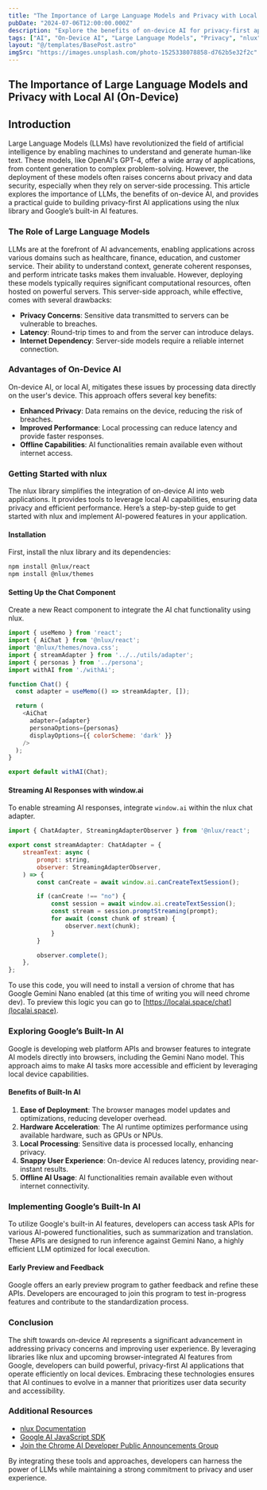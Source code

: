 ```yaml
---
title: "The Importance of Large Language Models and Privacy with Local AI (On-Device)"
pubDate: "2024-07-06T12:00:00.000Z"
description: "Explore the benefits of on-device AI for privacy-first applications using the nlux library and Google's built-in AI features. Learn how to leverage local AI capabilities for enhanced privacy, performance, and offline functionality."
tags: ["AI", "On-Device AI", "Large Language Models", "Privacy", "nlux", "Google Gemini Nano", "Web Development", "Machine Learning", "Data Security", "Local AI"]
layout: "@/templates/BasePost.astro"
imgSrc: "https://images.unsplash.com/photo-1525338078858-d762b5e32f2c"
---
```


## The Importance of Large Language Models and Privacy with Local AI (On-Device)

## Introduction

Large Language Models (LLMs) have revolutionized the field of artificial intelligence by enabling machines to understand and generate human-like text. These models, like OpenAI's GPT-4, offer a wide array of applications, from content generation to complex problem-solving. However, the deployment of these models often raises concerns about privacy and data security, especially when they rely on server-side processing. This article explores the importance of LLMs, the benefits of on-device AI, and provides a practical guide to building privacy-first AI applications using the nlux library and Google’s built-in AI features.

### The Role of Large Language Models

LLMs are at the forefront of AI advancements, enabling applications across various domains such as healthcare, finance, education, and customer service. Their ability to understand context, generate coherent responses, and perform intricate tasks makes them invaluable. However, deploying these models typically requires significant computational resources, often hosted on powerful servers. This server-side approach, while effective, comes with several drawbacks:

- **Privacy Concerns**: Sensitive data transmitted to servers can be vulnerable to breaches.
- **Latency**: Round-trip times to and from the server can introduce delays.
- **Internet Dependency**: Server-side models require a reliable internet connection.

### Advantages of On-Device AI

On-device AI, or local AI, mitigates these issues by processing data directly on the user's device. This approach offers several key benefits:

- **Enhanced Privacy**: Data remains on the device, reducing the risk of breaches.
- **Improved Performance**: Local processing can reduce latency and provide faster responses.
- **Offline Capabilities**: AI functionalities remain available even without internet access.

### Getting Started with nlux

The nlux library simplifies the integration of on-device AI into web applications. It provides tools to leverage local AI capabilities, ensuring data privacy and efficient performance. Here’s a step-by-step guide to get started with nlux and implement AI-powered features in your application.

#### Installation

First, install the nlux library and its dependencies:

```bash
npm install @nlux/react
npm install @nlux/themes
```

#### Setting Up the Chat Component

Create a new React component to integrate the AI chat functionality using nlux.

```javascript
import { useMemo } from 'react';
import { AiChat } from '@nlux/react';
import '@nlux/themes/nova.css';
import { streamAdapter } from '../../utils/adapter';
import { personas } from '../persona';
import withAI from './withAi';

function Chat() {
  const adapter = useMemo(() => streamAdapter, []);

  return (
    <AiChat
      adapter={adapter}
      personaOptions={personas}
      displayOptions={{ colorScheme: 'dark' }}
    />
  );
}

export default withAI(Chat);
```

#### Streaming AI Responses with window.ai

To enable streaming AI responses, integrate `window.ai` within the nlux chat adapter.

```javascript
import { ChatAdapter, StreamingAdapterObserver } from '@nlux/react';

export const streamAdapter: ChatAdapter = {
    streamText: async (
        prompt: string,
        observer: StreamingAdapterObserver,
    ) => {
        const canCreate = await window.ai.canCreateTextSession();

        if (canCreate !== "no") {
            const session = await window.ai.createTextSession();
            const stream = session.promptStreaming(prompt);
            for await (const chunk of stream) {
                observer.next(chunk);
            }
        }

        observer.complete();
    },
};
```

To use this code, you will need to install a version of chrome that has Google Gemini Nano enabled (at this time of writing you will need chrome dev). To preview this logic you can go to [https://localai.space/chat](localai.space).

### Exploring Google’s Built-In AI

Google is developing web platform APIs and browser features to integrate AI models directly into browsers, including the Gemini Nano model. This approach aims to make AI tasks more accessible and efficient by leveraging local device capabilities.

#### Benefits of Built-In AI

1. **Ease of Deployment**: The browser manages model updates and optimizations, reducing developer overhead.
2. **Hardware Acceleration**: The AI runtime optimizes performance using available hardware, such as GPUs or NPUs.
3. **Local Processing**: Sensitive data is processed locally, enhancing privacy.
4. **Snappy User Experience**: On-device AI reduces latency, providing near-instant results.
5. **Offline AI Usage**: AI functionalities remain available even without internet connectivity.

### Implementing Google’s Built-In AI

To utilize Google's built-in AI features, developers can access task APIs for various AI-powered functionalities, such as summarization and translation. These APIs are designed to run inference against Gemini Nano, a highly efficient LLM optimized for local execution.

#### Early Preview and Feedback

Google offers an early preview program to gather feedback and refine these APIs. Developers are encouraged to join this program to test in-progress features and contribute to the standardization process.

### Conclusion

The shift towards on-device AI represents a significant advancement in addressing privacy concerns and improving user experience. By leveraging libraries like nlux and upcoming browser-integrated AI features from Google, developers can build powerful, privacy-first AI applications that operate efficiently on local devices. Embracing these technologies ensures that AI continues to evolve in a manner that prioritizes user data security and accessibility.

### Additional Resources

- [nlux Documentation](https://nlux.dev/docs)
- [Google AI JavaScript SDK](https://developers.google.com/ai/javascript)
- [Join the Chrome AI Developer Public Announcements Group](https://groups.google.com/a/chromium.org/g/chrome-ai-developer-public)

By integrating these tools and approaches, developers can harness the power of LLMs while maintaining a strong commitment to privacy and user experience.
